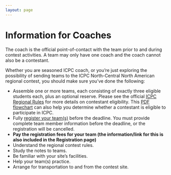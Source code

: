 ```yaml
---
layout: page
---
```


# Information for Coaches

The coach is the official point-of-contact with the team prior to and during contest activities. A team may only have one coach and the coach cannot also be a contestant.

Whether you are seasoned ICPC coach, or you’re just exploring the possibility of sending teams to the ICPC North-Central North American regional contest, you should make sure you’ve done the following:

- Assemble one or more teams, each consisting of exactly three eligible students each, plus an optional reserve. Please see the official [ICPC Regional Rules](https://icpc.baylor.edu/regionals/rules) for more details on contestant eligibility. This [PDF flowchart](https://icpc.baylor.edu/download/regionals/rules/EligibilityDecisionTree-2018.pdf) can also help you determine whether a contestant is eligible to participate in ICPC.
- Fully [register your team(s)](https://icpc.baylor.edu/regionals/coach-instructions) before the deadline. You must provide complete team member information before the deadline, or the registration will be cancelled.
- **Pay the registration fees for your team (the information/link for this is also included in the Registration page)**
- Understand the regional contest rules.
- Study the notes to teams.
- Be familiar with your site’s facilities.
- Help your team(s) practice.
- Arrange for transportation to and from the contest site.
